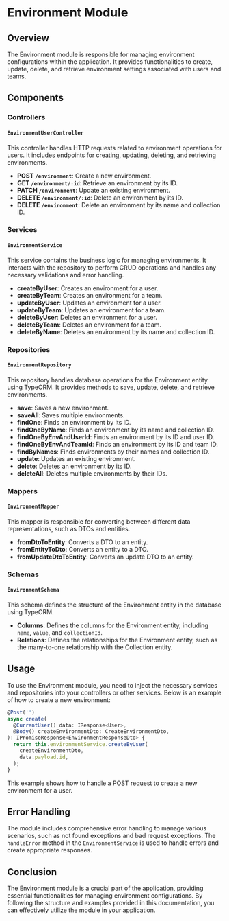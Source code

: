 # Environment Module

## Overview

The Environment module is responsible for managing environment configurations within the application. It provides functionalities to create, update, delete, and retrieve environment settings associated with users and teams.

## Components

### Controllers

#### `EnvironmentUserController`

This controller handles HTTP requests related to environment operations for users. It includes endpoints for creating, updating, deleting, and retrieving environments.

- **POST `/environment`**: Create a new environment.
- **GET `/environment/:id`**: Retrieve an environment by its ID.
- **PATCH `/environment`**: Update an existing environment.
- **DELETE `/environment/:id`**: Delete an environment by its ID.
- **DELETE `/environment`**: Delete an environment by its name and collection ID.

### Services

#### `EnvironmentService`

This service contains the business logic for managing environments. It interacts with the repository to perform CRUD operations and handles any necessary validations and error handling.

- **createByUser**: Creates an environment for a user.
- **createByTeam**: Creates an environment for a team.
- **updateByUser**: Updates an environment for a user.
- **updateByTeam**: Updates an environment for a team.
- **deleteByUser**: Deletes an environment for a user.
- **deleteByTeam**: Deletes an environment for a team.
- **deleteByName**: Deletes an environment by its name and collection ID.

### Repositories

#### `EnvironmentRepository`

This repository handles database operations for the Environment entity using TypeORM. It provides methods to save, update, delete, and retrieve environments.

- **save**: Saves a new environment.
- **saveAll**: Saves multiple environments.
- **findOne**: Finds an environment by its ID.
- **findOneByName**: Finds an environment by its name and collection ID.
- **findOneByEnvAndUserId**: Finds an environment by its ID and user ID.
- **findOneByEnvAndTeamId**: Finds an environment by its ID and team ID.
- **findByNames**: Finds environments by their names and collection ID.
- **update**: Updates an existing environment.
- **delete**: Deletes an environment by its ID.
- **deleteAll**: Deletes multiple environments by their IDs.

### Mappers

#### `EnvironmentMapper`

This mapper is responsible for converting between different data representations, such as DTOs and entities.

- **fromDtoToEntity**: Converts a DTO to an entity.
- **fromEntityToDto**: Converts an entity to a DTO.
- **fromUpdateDtoToEntity**: Converts an update DTO to an entity.

### Schemas

#### `EnvironmentSchema`

This schema defines the structure of the Environment entity in the database using TypeORM.

- **Columns**: Defines the columns for the Environment entity, including `name`, `value`, and `collectionId`.
- **Relations**: Defines the relationships for the Environment entity, such as the many-to-one relationship with the Collection entity.

## Usage

To use the Environment module, you need to inject the necessary services and repositories into your controllers or other services. Below is an example of how to create a new environment:

```typescript
@Post('')
async create(
  @CurrentUser() data: IResponse<User>,
  @Body() createEnvironmentDto: CreateEnvironmentDto,
): IPromiseResponse<EnvironmentResponseDto> {
  return this.environmentService.createByUser(
    createEnvironmentDto,
    data.payload.id,
  );
}
```

This example shows how to handle a POST request to create a new environment for a user.

## Error Handling

The module includes comprehensive error handling to manage various scenarios, such as not found exceptions and bad request exceptions. The `handleError` method in the `EnvironmentService` is used to handle errors and create appropriate responses.

## Conclusion

The Environment module is a crucial part of the application, providing essential functionalities for managing environment configurations. By following the structure and examples provided in this documentation, you can effectively utilize the module in your application.
